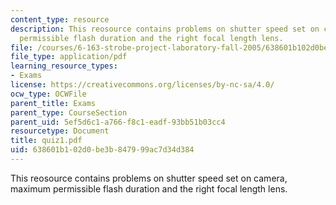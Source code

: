 ```yaml
---
content_type: resource
description: This reosource contains problems on shutter speed set on camera, maximum
  permissible flash duration and the right focal length lens.
file: /courses/6-163-strobe-project-laboratory-fall-2005/638601b102d0be3b847999ac7d34d384_quiz1.pdf
file_type: application/pdf
learning_resource_types:
- Exams
license: https://creativecommons.org/licenses/by-nc-sa/4.0/
ocw_type: OCWFile
parent_title: Exams
parent_type: CourseSection
parent_uid: 5ef5d6c1-a766-f8c1-eadf-93bb51b03cc4
resourcetype: Document
title: quiz1.pdf
uid: 638601b1-02d0-be3b-8479-99ac7d34d384
---
```

This reosource contains problems on shutter speed set on camera, maximum permissible flash duration and the right focal length lens.